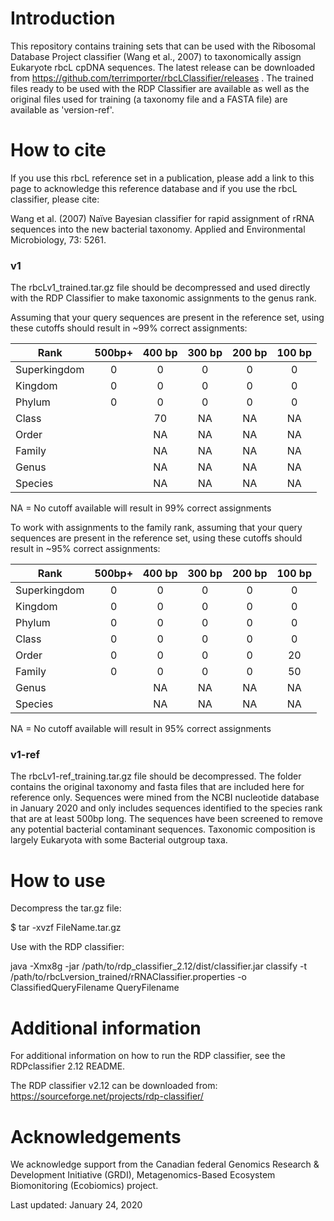 # Introduction

This repository contains training sets that can be used with the Ribosomal Database Project classifier (Wang et al., 2007) to taxonomically assign Eukaryote rbcL cpDNA sequences.  The latest release can be downloaded from https://github.com/terrimporter/rbcLClassifier/releases .  The trained files ready to be used with the RDP Classifier are available as well as the original files used for training (a taxonomy file and a FASTA file) are available as 'version-ref'.

# How to cite

If you use this rbcL reference set in a publication, please add a link to this page to acknowledge this reference database and if you use the rbcL classifier, please cite:

Wang et al. (2007) Naïve Bayesian classifier for rapid assignment of rRNA sequences into the new bacterial taxonomy.  Applied and Environmental Microbiology, 73: 5261.

### v1

The rbcLv1_trained.tar.gz file should be decompressed and used directly with the RDP Classifier to make taxonomic assignments to the genus rank.  

Assuming that your query sequences are present in the reference set, using these cutoffs should result in ~99% correct assignments:

Rank | 500bp+ | 400 bp | 300 bp | 200 bp | 100 bp 
--- |:---:|:---:|:---:|:---:|:---:
Superkingdom | 0 | 0 | 0 | 0 | 0 
Kingdom | 0 | 0 | 0 | 0 | 0 
Phylum | 0 | 0 | 0 | 0 | 0   
Class |  | 70 | NA | NA | NA 
Order |  | NA | NA | NA | NA 
Family |  | NA | NA | NA | NA 
Genus |  | NA | NA | NA | NA  
Species |  | NA | NA| NA | NA 

NA = No cutoff available will result in 99% correct assignments

To work with assignments to the family rank, assuming that your query sequences are present in the reference set, using these cutoffs should result in ~95% correct assignments:

Rank | 500bp+ | 400 bp | 300 bp | 200 bp | 100 bp  
--- |:---:|:---:|:---:|:---:|:---:  
Superkingdom | 0 | 0 | 0 | 0 | 0  
Kingdom | 0 | 0 | 0 | 0 | 0  
Phylum | 0 | 0 | 0 | 0 | 0   
Class | 0 | 0 | 0 | 0 | 0  
Order | 0 | 0 | 0 | 0 | 20  
Family | 0 | 0 | 0 | 0 | 50  
Genus |  | NA | NA | NA | NA   
Species |  | NA | NA | NA | NA  

NA = No cutoff available will result in 95% correct assignments

### v1-ref

The rbcLv1-ref_training.tar.gz file should be decompressed.  The folder contains the original taxonomy and fasta files that are included here for reference only.  Sequences were mined from the NCBI nucleotide database in January 2020 and only includes sequences identified to the species rank that are at least 500bp long.  The sequences have been screened to remove any potential bacterial contaminant sequences.  Taxonomic composition is largely Eukaryota with some Bacterial outgroup taxa.  

# How to use

Decompress the tar.gz file:

$ tar -xvzf FileName.tar.gz

Use with the RDP classifier:

java -Xmx8g -jar /path/to/rdp_classifier_2.12/dist/classifier.jar classify -t /path/to/rbcLversion_trained/rRNAClassifier.properties -o ClassifiedQueryFilename QueryFilename

# Additional information

For additional information on how to run the RDP classifier, see the RDPclassifier 2.12 README.

The RDP classifier v2.12 can be downloaded from:
https://sourceforge.net/projects/rdp-classifier/

# Acknowledgements

We acknowledge support from the Canadian federal Genomics Research & Development Initiative (GRDI), Metagenomics-Based Ecosystem Biomonitoring (Ecobiomics) project.

Last updated: January 24, 2020
